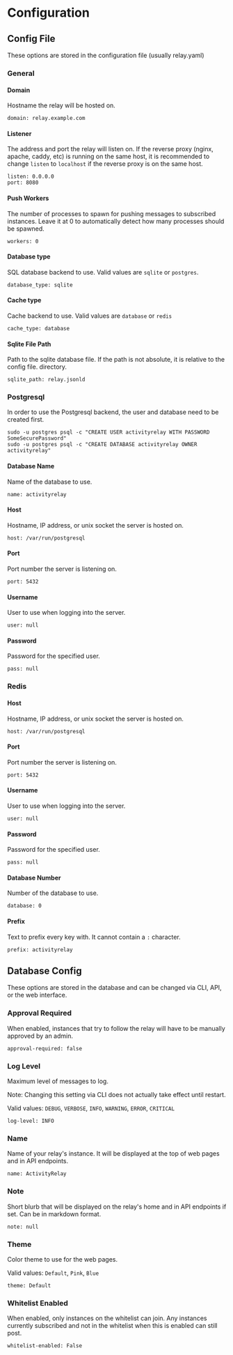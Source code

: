# Configuration

## Config File

These options are stored in the configuration file (usually relay.yaml)

### General

#### Domain

Hostname the relay will be hosted on.

	domain: relay.example.com


#### Listener

The address and port the relay will listen on. If the reverse proxy (nginx, apache, caddy, etc)
is running on the same host, it is recommended to change `listen` to `localhost` if the reverse
proxy is on the same host.

	listen: 0.0.0.0
	port: 8080


#### Push Workers

The number of processes to spawn for pushing messages to subscribed instances. Leave it at 0 to
automatically detect how many processes should be spawned.

	workers: 0


#### Database type

SQL database backend to use. Valid values are `sqlite` or `postgres`.

	database_type: sqlite


#### Cache type

Cache backend to use. Valid values are `database` or `redis`

	cache_type: database


#### Sqlite File Path

Path to the sqlite database file. If the path is not absolute, it is relative to the config file.
directory.

	sqlite_path: relay.jsonld


### Postgresql

In order to use the Postgresql backend, the user and database need to be created first.

	sudo -u postgres psql -c "CREATE USER activityrelay WITH PASSWORD SomeSecurePassword"
	sudo -u postgres psql -c "CREATE DATABASE activityrelay OWNER activityrelay"


#### Database Name

Name of the database to use.

	name: activityrelay


#### Host

Hostname, IP address, or unix socket the server is hosted on.

	host: /var/run/postgresql


#### Port

Port number the server is listening on.

	port: 5432


#### Username

User to use when logging into the server.

	user: null


#### Password

Password for the specified user.

	pass: null


### Redis

#### Host

Hostname, IP address, or unix socket the server is hosted on.

	host: /var/run/postgresql


#### Port

Port number the server is listening on.

	port: 5432


#### Username

User to use when logging into the server.

	user: null


#### Password

Password for the specified user.

	pass: null


#### Database Number

Number of the database to use.

	database: 0


#### Prefix

Text to prefix every key with. It cannot contain a `:` character.

	prefix: activityrelay

## Database Config

These options are stored in the database and can be changed via CLI, API, or the web interface.

### Approval Required

When enabled, instances that try to follow the relay will have to be manually approved by an admin.

	approval-required: false
	

### Log Level

Maximum level of messages to log.

Note: Changing this setting via CLI does not actually take effect until restart.

Valid values: `DEBUG`, `VERBOSE`, `INFO`, `WARNING`, `ERROR`, `CRITICAL`

	log-level: INFO

### Name

Name of your relay's instance. It will be displayed at the top of web pages and in API endpoints.

	name: ActivityRelay


### Note

Short blurb that will be displayed on the relay's home and in API endpoints if set. Can be in
markdown format.

	note: null


### Theme

Color theme to use for the web pages.

Valid values: `Default`, `Pink`, `Blue`

	theme: Default


### Whitelist Enabled

When enabled, only instances on the whitelist can join. Any instances currently subscribed and not
in the whitelist when this is enabled can still post.

	whitelist-enabled: False

